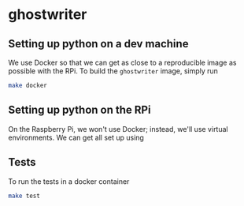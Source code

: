 # ghostwriter

## Setting up python on a dev machine

We use Docker so that we can get as close to a reproducible
image as possible with the RPi. To build the `ghostwriter` image,
simply run 

```bash
make docker
```

## Setting up python on the RPi

On the Raspberry Pi, we won't use Docker; instead, we'll use
virtual environments. We can get all set up using 

## Tests

To run the tests in a docker container 

```bash
make test
```


